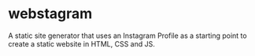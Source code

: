# webstagram
A static site generator that uses an Instagram Profile as a starting point to create a static website in HTML, CSS and JS. 
